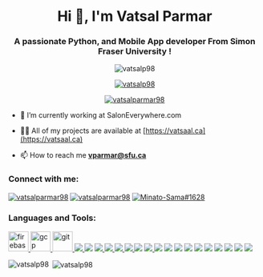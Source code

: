 <h1 align="center">Hi 👋, I'm Vatsal Parmar</h1>
<h3 align="center">A passionate Python, and Mobile App developer From Simon Fraser University !</h3>

<p align="center"> <img src="https://komarev.com/ghpvc/?username=vatsalp98&label=Profile%20views&color=0e75b6&style=flat" alt="vatsalp98" /> </p>

<p align="center"> <a href="https://github.com/ryo-ma/github-profile-trophy"><img src="https://github-profile-trophy.vercel.app/?username=vatsalp98" alt="vatsalp98" /></a> </p>

<p align="center"> <a href="https://twitter.com/vatsalparmar98" target="blank"><img src="https://img.shields.io/twitter/follow/vatsalparmar98?logo=twitter&style=for-the-badge" alt="vatsalparmar98" /></a> </p>

- 🌱 I’m currently working at SalonEverywhere.com

- 👨‍💻 All of my projects are available at [https://vatsaal.ca](https://vatsaal.ca)

- 📫 How to reach me **vparmar@sfu.ca**

<h3 align="left">Connect with me:</h3>
<p align="left">
<a href="https://twitter.com/vatsalparmar98" target="_blank"><img align="center" src="https://img.icons8.com/fluent/48/000000/twitter.png" alt="vatsalparmar98"/></a>
<a href="https://linkedin.com/in/vatsalparmar98" target="_blank"><img align="center" src="https://img.icons8.com/fluent/48/000000/linkedin.png" alt="vatsalparmar98"/></a>
<!-- <a href="https://instagram.com/vatsalparmar98" target="blank"><img align="center" src="https://cdn.jsdelivr.net/npm/simple-icons@3.0.1/icons/instagram.svg" alt="vatsalparmar98" height="30" width="40" /></a> -->
<a href="https://discord.gg/Minato-Sama#1628" target="_blank"><img align="center" src="https://img.icons8.com/doodle/48/000000/discord-logo.png" alt="Minato-Sama#1628"/></a>
</p>

<h3 align="left">Languages and Tools:</h3>
<p align="left"> <a href="https://firebase.google.com/" target="_blank"> <img src="https://www.vectorlogo.zone/logos/firebase/firebase-icon.svg" alt="firebase" width="40" height="40"/> </a> <a href="https://cloud.google.com" target="_blank"> <img src="https://www.vectorlogo.zone/logos/google_cloud/google_cloud-icon.svg" alt="gcp" width="40" height="40"/> </a> <a href="https://git-scm.com/" target="_blank"> <img src="https://www.vectorlogo.zone/logos/git-scm/git-scm-icon.svg" alt="git" width="40" height="40"/> </a> <a href="https://www.w3.org/html/" target="_blank"> <a href="https://flutter.dev" target="_blank"> <img src="https://img.icons8.com/color/48/000000/flutter.png"/> </a> <a href="https://aws.amazon.com/" target="_blank"> <img src="https://img.icons8.com/color/48/000000/amazon-web-services.png"/></a> <a href="https://www.javascript.com/" target="_blank"><img src="https://img.icons8.com/color/48/000000/javascript.png"/> </a> <a href="https://developer.mozilla.org/en-US/docs/Web/HTML" target="_blank"><img src="https://img.icons8.com/color/48/000000/html-5--v2.png"/> </a> <a href="https://www.python.org/" target="_blank"> <img src="https://img.icons8.com/color/48/000000/python.png"/> </a> <a href="https://reactjs.org/" target="_blank"> <img src="https://img.icons8.com/bubbles/50/000000/react.png"/> </a> <a href="https://www.java.com/en/" target="_blank"> <img src="https://img.icons8.com/color/48/000000/java-coffee-cup-logo.png"/></a> <a href="https://visualstudio.microsoft.com/" target="_blank"> <img src="https://img.icons8.com/color/48/000000/visual-studio-code-insides.png"/> </a> <a href="https://www.android.com" target="_blank"> <img src="https://img.icons8.com/fluent/48/000000/android.png"/></a> <a href="https://www.djangoproject.com/" target="_blank"> <img src="https://img.icons8.com/color/48/000000/django.png"/></a> <a href="https://dart.dev/" target="_blank"> <img src="https://img.icons8.com/color/48/000000/dart.png"/></a> <a href="https://ubuntu.com/" target="_blank"><img src="https://img.icons8.com/color/48/000000/linux.png"/></a> <a href="https://www.w3schools.com/cpp/" target="_blank"> <img src="https://img.icons8.com/color/48/000000/c-plus-plus-logo.png"/></a> <a href="https://www.tutorialspoint.com/cprogramming/index.html" target="_blank"> <img src="https://img.icons8.com/color/48/000000/c-programming.png"/></a> <a href="https://www.mathworks.com/products/matlab.html" target="_blank"> <img src="https://img.icons8.com/fluent/48/000000/matlab.png"/></a> <a href="https://www.arduino.cc/" target="_blank"> <img src="https://img.icons8.com/fluent/48/000000/arduino.png"/></a> <a href="https://graphql.org/" target="_blank"> <img src="https://img.icons8.com/color/48/000000/graphql.png"/></a> <a href="https://developer.apple.com/xcode/" target="_blank"> <img src="https://img.icons8.com/color/48/000000/xcode.png"/></a></p>

<p><img align="left" src="https://github-readme-stats.vercel.app/api/top-langs?username=vatsalp98&show_icons=true&locale=en&layout=compact" alt="vatsalp98" /></p>

<p>&nbsp;<img align="center" src="https://github-readme-stats.vercel.app/api?username=vatsalp98&show_icons=true&locale=en" alt="vatsalp98" /></p>
